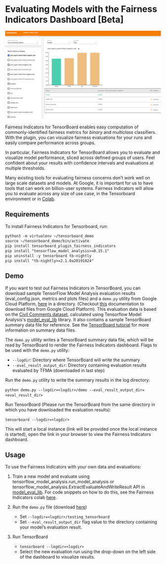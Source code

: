 # Evaluating Models with the Fairness Indicators Dashboard [Beta]

![Fairness Indicators](./images/fairness-indicators.png)

Fairness Indicators for TensorBoard enables easy computation of commonly-identified fairness metrics for _binary_ and _multiclass_ classifiers. With the plugin, you can visualize fairness evaluations for your runs and easily compare performance across groups.

In particular, Fairness Indicators for TensorBoard allows you to evaluate and visualize model performance, sliced across defined groups of users. Feel confident about your results with confidence intervals and evaluations at multiple thresholds.

Many existing tools for evaluating fairness concerns don’t work well on large scale datasets and models. At Google, it is important for us to have tools that can work on billion-user systems. Fairness Indicators will allow you to evaluate across any size of use case, in the Tensorboard environment or in [Colab](https://github.com/tensorflow/fairness-indicators).

## Requirements

To install Fairness Indicators for Tensorboard, run:

```
python3 -m virtualenv ~/tensorboard_demo
source ~/tensorboard_demo/bin/activate
pip install tensorboard_plugin_fairness_indicators
pip install "tensorflow_model_analysis>=0.15.1"
pip uninstall -y tensorboard tb-nightly
pip install "tb-nightly>=2.1.0a20191024"
```

## Demo

If you want to test out Fairness Indicators in TensorBoard, you can download sample TensorFlow Model Analysis evaluation results (eval_config.json, metrics and plots files) and a `demo.py` utility from Google Cloud Platform, [here](https://console.cloud.google.com/storage/browser/tensorboard_plugin_fairness_indicators/) in a directory. (Checkout [this](https://cloud.google.com/storage/docs/downloading-objects) documentation to download files from Google Cloud Platform). This evaluation data is based on the [Civil Comments dataset](https://www.kaggle.com/c/jigsaw-unintended-bias-in-toxicity-classification), calculated using Tensorflow Model Analysis's [model_eval_lib](https://github.com/tensorflow/model-analysis/blob/master/tensorflow_model_analysis/api/model_eval_lib.py) library. It also contains a sample TensorBoard summary data file for reference. See the [TensorBoard tutorial](https://github.com/tensorflow/tensorboard/blob/master/README.md) for more information on summary data files.

The `demo.py` utility writes a TensorBoard summary data file, which will be read by TensorBoard to render the Fairness Indicators dashboard. Flags to be used with the `demo.py` utility:

- `--logdir`: Directory where TensorBoard will write the summary
- `--eval_result_output_dir`: Directory containing evaluation results evaluated by TFMA (downloaded in last step)

Run the `demo.py` utility to write the summary results in the log directory:

`python demo.py --logdir=<logdir>/demo --eval_result_output_dir=<eval_result_dir>`

Run TensorBoard (Please run the TensorBoard from the same directory in which you have downloaded the evaluation results):

`tensorboard --logdir=<logdir>`

This will start a local instance (link will be provided once the local instance is started), open the link in your browser to view the Fairness Indicators dashboard.

## Usage

To use the Fairness Indicators with your own data and evaluations:

1. Train a new model and evaluate using tensorflow_model_analysis.run_model_analysis or tensorflow_model_analysis.ExtractEvaluateAndWriteResult API in [model_eval_lib](https://github.com/tensorflow/model-analysis/blob/master/tensorflow_model_analysis/api/model_eval_lib.py). For code snippets on how to do this, see the Fairness Indicators colab [here](https://github.com/tensorflow/fairness-indicators).

2. Run the `demo.py` file (download [here](https://console.cloud.google.com/storage/browser/tensorboard_plugin_fairness_indicators/demo))

   - Set `--logdir=<logdir>/testing_tensorboard`
   - Set `--eval_result_output_dir` flag value to the directory containing your model’s evaluation result.

3. Run TensorBoard
   - `tensorboard --logdir=<logdir>`
   - Select the new evaluation run using the drop-down on the left side of the dashboard to visualize results.
